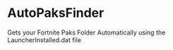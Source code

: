 # AutoPaksFinder
Gets your Fortnite Paks Folder Automatically using the LauncherInstalled.dat file 
